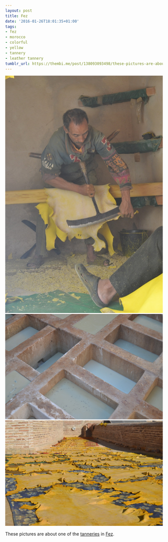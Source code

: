 ```yaml
---
layout: post
title: Fez
date: '2016-01-26T18:01:35+01:00'
tags:
- fez
- morocco
- colorful
- yellow
- tannery
- leather tannery
tumblr_url: https://thembi.me/post/138093093498/these-pictures-are-about-one-of-the-tanneries-in
---
```

 ![](/files/tumblr_o1cwksat0r1tq106bo2_1280.jpg)  
 ![](/files/tumblr_o1cwksat0r1tq106bo1_1280.jpg)  
 ![](/files/tumblr_o1cwksat0r1tq106bo3_1280.jpg)  
  

These pictures are about one of the [tanneries](https://en.wikipedia.org/wiki/Tannery) in [Fez](https://www.google.com/maps/place/Fes,+Morocco/@34.0240853,-5.0717809,12z/data=!3m1!4b1!4m2!3m1!1s0xd9f8b484d445777:0x10e6aaaeedd802ef).

